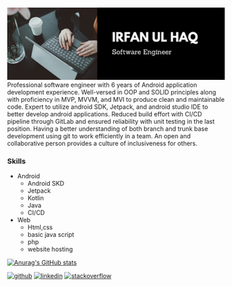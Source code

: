 ![I am software Engineer](https://github.com/Irfanulhaq1991/Irfanulhaq1991/blob/main/github_banner.png)
Professional software engineer with 6 years of Android application development experience. Well-versed in OOP and SOLID principles along with proficiency in MVP, MVVM, and MVI to produce clean and maintainable code. Expert to utilize android SDK, Jetpack, and android studio IDE to better develop android applications. Reduced build effort with CI/CD pipeline through GitLab and ensured reliability with unit testing in the last position. Having a better understanding of both branch and trunk base development using git to work efficiently in a team. An open and collaborative person provides a culture of inclusiveness for others.



### Skills
 - Android
   - Android SKD
   - Jetpack
   - Kotlin
   - Java
   - CI/CD
 - Web  
   - Html,css
   - basic java script
   - php
   - website hosting

[![Anurag's GitHub stats](https://github-readme-stats.vercel.app/api?username=Irfanulhaq1991)](https://github.com/anuraghazra/github-readme-stats)




[<img src='https://cdn.jsdelivr.net/npm/simple-icons@3.0.1/icons/github.svg' alt='github' height='40'>](https://github.com/https://github.com/Irfanulhaq1991/)  [<img src='https://cdn.jsdelivr.net/npm/simple-icons@3.0.1/icons/linkedin.svg' alt='linkedin' height='40'>](https://www.linkedin.com/in/https://www.linkedin.com/in/irfanulhaq-11//)  [<img src='https://cdn.jsdelivr.net/npm/simple-icons@3.0.1/icons/stackoverflow.svg' alt='stackoverflow' height='40'>](https://stackoverflow.com/users/https://stackoverflow.com/users/2083069/irfan-ul-haq)  




